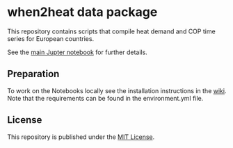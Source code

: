 # when2heat data package

This repository contains scripts that compile heat demand and COP time series for European countries.

See the [main Jupter notebook](main.ipynb) for further details.

## Preparation

To work on the Notebooks locally see the installation instructions in the
[wiki](https://github.com/Open-Power-System-Data/common/wiki/Tutorial-to-run-OPSD-scripts). 
Note that the requirements can be found in the environment.yml file.

## License

This repository is published under the [MIT License](LICENSE.md).
